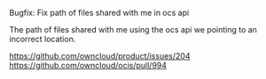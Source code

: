 Bugfix: Fix path of files shared with me in ocs api 

The path of files shared with me using the ocs api we pointing to an incorrect location.

https://github.com/owncloud/product/issues/204
https://github.com/owncloud/ocis/pull/994
